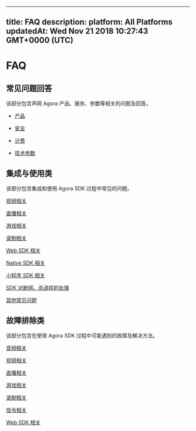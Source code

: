 
---
title: FAQ
description: 
platform: All Platforms
updatedAt: Wed Nov 21 2018 10:27:43 GMT+0000 (UTC)
---
# FAQ
## 常见问题回答

该部分包含声网 Agora 产品、服务、参数等相关的问题及回答。

 - [产品](../../cn/Agora%20Platform/product_faq.md)

 - [安全](../../cn/Agora%20Platform/security_faq.md)

 - [计费](../../cn/Agora%20Platform/billing_faq.md)

 - [技术参数](../../cn/Agora%20Platform/technical_specification_faq.md)
 
## 集成与使用类
 
该部分包含集成和使用 Agora SDK 过程中常见的问题。
 
 [视频相关](../../cn/Agora%20Platform/video_how_to.md)

 [直播相关](../../cn/Agora%20Platform/live_how_to.md)

 [游戏相关](../../cn/Agora%20Platform/gaming_how_to.md)

 [录制相关](../../cn/Agora%20Platform/recording_how_to.md)
 
 [Web SDK 相关](../../cn/Agora%20Platform/websdk_how_to.md)

 [Native SDK 相关](../../cn/Agora%20Platform/nativesdk_how_to.md)
 
 [小程序 SDK 相关](../../cn/Agora%20Platform/wechat_how_to.md)
 
 [SDK 对断网、杀进程的处理](../../cn/Agora%20Platform/sdk_behaviors.md)

 [其他常见问题](../../cn/Agora%20Platform/other_questions_how_to.md)

## 故障排除类

该部分包含在使用 Agora SDK 过程中可能遇到的故障及解决方法。

 [音频相关](../../cn/Agora%20Platform/audio_related_faq.md)

 [视频相关](../../cn/Agora%20Platform/video_related_faq.md)

 [直播相关](../../cn/Agora%20Platform/live_related_faq.md)

 [游戏相关](../../cn/Agora%20Platform/gaming_related_faq.md)

 [录制相关](../../cn/Agora%20Platform/recording_related_faq.md)

 [信令相关](../../cn/Agora%20Platform/signaling_related_faq.md)
 
 [Web SDK 相关](../../cn/Agora%20Platform/websdk_related_faq.md)


